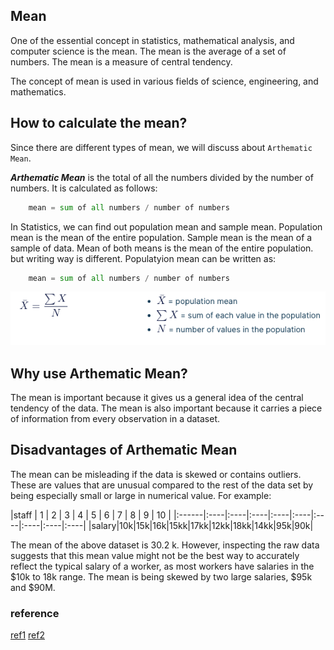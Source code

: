 ## Mean

<p>One of the essential concept in statistics, mathematical analysis, and computer science is the mean. The mean is the average of a set of numbers. The mean is a measure of central tendency.</p>

<p> The concept  of mean is used in various fields of science, engineering, and mathematics.</p>


## How to calculate the mean?

Since there are different types of mean, we will discuss about `Arthematic Mean`.

***Arthematic Mean***
is the total of all the numbers divided by the number of numbers.
It is calculated as follows:

```python
    mean = sum of all numbers / number of numbers
```

In Statistics, we can find out population mean and sample mean. Population mean is the mean of the entire population. Sample mean is the mean of a sample of data. Mean of both means is the mean of the entire population. but writing way is different. Populatyion mean can be written as:

```python
    mean = sum of all numbers / number of numbers
```

<img src=https://github.com/Laudarisd/Data-science-study/blob/master/src/stat%26maths/mean/img/1.png alt="">




## Why use Arthematic Mean?

The mean is important because it gives us a general idea of the central tendency of the data. The mean is also important because it carries a piece of information from every observation in a dataset.



## Disadvantages of Arthematic Mean

The mean can be misleading if the data is skewed or contains outliers. These are values that are unusual compared to the rest of the data set by being especially small or large in numerical value.
For example:

|staff | 1 | 2 | 3 | 4 | 5 | 6 | 7 | 8 | 9 | 10 |
|:------|:----|:----|:----|:----|:----|:----|:----|:----|:----|
|salary|10k|15k|16k|15kk|17kk|12kk|18kk|14kk|95k|90k|

The mean of the above dataset is 30.2 k. However, inspecting the raw data suggests that this mean value might not be the best way to accurately reflect the typical salary of a worker, as most workers have salaries in the $10k to 18k range. The mean is being skewed by two large salaries, $95k and $90M.


### reference
[ref1](https://statistics.laerd.com/statistical-guides/measures-central-tendency-mean-mode-median.php#:~:text=An%20important%20property%20of%20the,the%20mean%20is%20always%20zero.)
[ref2](https://corporatefinanceinstitute.com/resources/knowledge/other/mean/)
